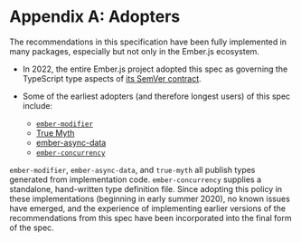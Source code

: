 # Appendix A: Adopters

The recommendations in this specification have been fully implemented in many packages, especially but not only in the Ember.js ecosystem.

- In 2022, the entire Ember.js project adopted this spec as governing the TypeScript type aspects of [its SemVer contract][ember-semver].

- Some of the earliest adopters (and therefore longest users) of this spec include:
    - [`ember-modifier`][ember-modifier]
    - [True Myth][true-myth]
    - [ember-async-data][ember-async-data]
    - [`ember-concurrency`][ember-concurrency]

[ember-semver]: https://emberjs.com/releases/
[ember-modifier]: https://github.com/ember-modifier/ember-modifier
[ember-async-data]: https://github.com/chriskrycho/ember-async-data
[ember-concurrency]: https://github.com/machty/ember-concurrency
[true-myth]: https://true-myth.js.org

`ember-modifier`, `ember-async-data`, and `true-myth` all publish types generated from implementation code.
`ember-concurrency` supplies a standalone, hand-written type definition file.
Since adopting this policy in these implementations (beginning in early summer 2020), no known issues have emerged, and the experience of implementing earlier versions of the recommendations from this spec have been incorporated into the final form of the spec.
